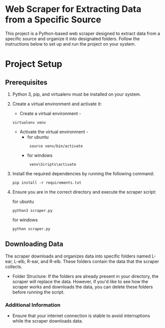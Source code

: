 # Web Scraper for Extracting Data from a Specific Source
This project is a Python-based web scraper designed to extract data from a specific source and organize it into designated 
folders. Follow the instructions below to set up and run the project on your system.

# Project Setup
## Prerequisites
1. Python 3, pip, and virtualenv must be installed on your system.

2. Create a virtual environment and activate it:<br>
      * Create a virtual environment -
    ```
    virtualenv venv
    ```
   * Activate the virtual environment - <br>
     * for ubuntu
       ```
        source venv/bin/activate
       ```
     * for windows
        ```
         venv\Scripts\activate
        ```
3. Install the required dependencies by running the following command:
   ```
   pip install -r requirements.txt
   ```
4. Ensure you are in the correct directory and execute the scraper script:

   for ubuntu
   ```
   python3 scraper.py
   ```
   for windows
    ```
   python scraper.py
   ```
   

## Downloading Data
The scraper downloads and organizes data into specific folders named L-ear, L-elb, R-ear, and R-elb. These folders 
contain the data that the scraper collects.
   * Folder Structure: If the folders are already present in your directory, the scraper will replace the data. 
   However, if you'd like to see how the scraper works and downloads the data, 
   you can delete these folders before running the script.


### Additional Information
* Ensure that your internet connection is stable to avoid interruptions while the scraper downloads data.